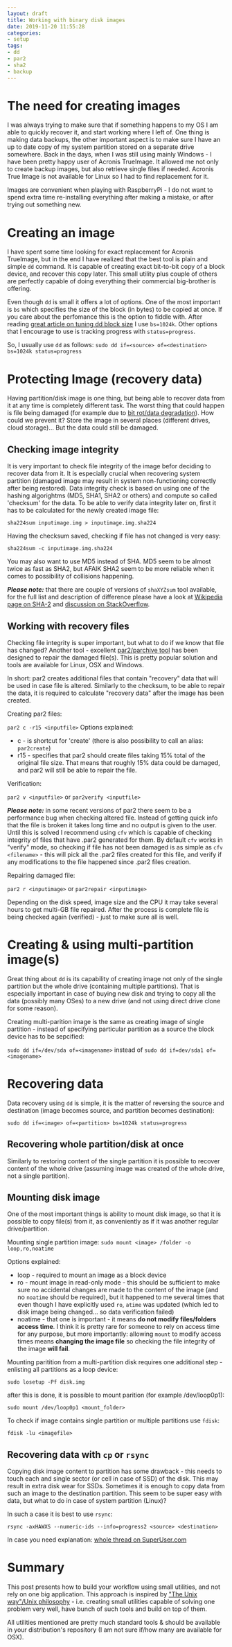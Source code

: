 ```yaml
---
layout: draft
title: Working with binary disk images
date: 2019-11-20 11:55:28
categories:
- setup
tags:
- dd
- par2
- sha2
- backup
---
```


# The need for creating images

I was always trying to make sure that if something happens to my OS I am able to quickly recover it, and start working where I left of. One thing is making data backups, the other important aspect is to make sure I have an up to date copy of my system partition stored on a separate drive somewhere.
Back in the days, when I was still using mainly Windows - I have been pretty happy user of Acronis TrueImage. It allowed me not only to create backup images, but also retrieve single files if needed. Acronis True Image is not available for Linux so I had to find replacement for it.

Images are convenient when playing with RaspberryPi - I do not want to spend extra time re-installing everything after making a mistake, or after trying out something new.

# Creating an image

I have spent some time looking for exact replacement for Acronis TrueImage, but in the end I have realized that the best tool is plain and simple `dd` command. It is capable of creating exact bit-to-bit copy of a block device, and recover this copy later. This small utility plus couple of others are perfectly capable of doing everything their commercial big-brother is offering.

Even though `dd` is small it offers a lot of options. One of the most important is `bs` which specifies the size of the block (in bytes) to be copied at once. If you care about the perfomance this is the option to fiddle with. After reading [great article on tuning dd block size](http://blog.tdg5.com/tuning-dd-block-size/) I use `bs=1024k`. Other options that I encourage to use is tracking progress with `status=progress`.

So, I usually use `dd` as follows: `sudo dd if=<source> of=<destination> bs=1024k status=progress`

# Protecting Image (recovery data)

Having partition/disk image is one thing, but being able to recover data from it at any time is completely different task. The worst thing that could happen is file being damaged (for example due to [bit rot/data degradation](https://en.wikipedia.org/wiki/Data_degradation)). How could we prevent it? Store the image in several places (different drives, cloud storage)... But the data could still be damaged.

## Checking image integrity

It is very important to check file integrity of the image befor deciding to recover data from it. It is especially crucial when recovering system partition (damaged image may result in system non-functioning correctly after being restored). Data integrity check is based on using one of the hashing algorightms (MD5, SHA1, SHA2 or others) and compute so called 'checksum' for the data. To be able to verify data integrity later on, first it has to be calculated for the newly created image file: 

`sha224sum inputimage.img > inputimage.img.sha224`

Having the checksum saved, checking if file has not changed is very easy:

`sha224sum -c inputimage.img.sha224`

You may also want to use MD5 instead of SHA. MD5 seem to be almost twice as fast as SHA2, but AFAIK SHA2 seem to be more reliable when it comes to possibility of collisions happening.

***Please note:*** that there are couple of versions of `shaXYZsum` tool available, for the full list and description of difference please have a look at [Wikipedia page on SHA-2](https://en.wikipedia.org/wiki/SHA-2a) and [discussion on StackOverflow](https://stackoverflow.com/questions/10061532/why-chose-sha512-over-sha384).

## Working with recovery files 

Checking file integrity is super important, but what to do if we know that file has changed? Another tool - excellent [par2/parchive tool](https://en.wikipedia.org/wiki/Parchive) has been designed to repair the damaged file(s). This is pretty popular solution and tools are available for Linux, OSX and Windows.

In short: par2 creates additional files that contain "recovery" data that will be used in case file is altered. Similarly to the checksum, to be able to repair the data, it is required to calculate "recovery data" after the image has been created.

Creating par2 files:

`par2 c -r15 <inputfile>` 
Options explained:
- c - is shortcut for 'create' (there is also possibility to call an alias: `par2create`)
- r15 - specifies that par2 should create files taking 15% total of the original file size. That means that roughly 15% data could be damaged, and par2 will still be able to repair the file.

Verification:

`par2 v <inputfile>` or `par2verify <inputfile>`

***Please note:*** in some recent versions of par2 there seem to be a performance bug when checking altered file. Instead of getting quick info that the file is broken it takes long time and no output is given to the user. Until this is solved I recommend using `cfv` which is capable of checking integrity of files that have .par2 generated for them. By default `cfv` works in "verify" mode, so checking if file has not been damaged is as simple as `cfv <filename>` - this will pick all the .par2 files created for this file, and verify if any modifications to the file happened since .par2 files creation.


Repairing damaged file:

`par2 r <inputimage>` or `par2repair <inputimage>`

Depending on the disk speed, image size and the CPU it may take several hours to get multi-GB file repaired. After the process is complete file is being checked again (verified) - just to make sure all is well.

# Creating & using multi-partition image(s)

Great thing about `dd` is its capability of creating image not only of the single partition but the whole drive (containing multiple partitions). That is especially important in case of buying new disk and trying to copy all the data (possibly many OSes) to a new drive (and not using direct drive clone for some reason).

Creating multi-parition image is the same as creating image of single partition - instead of specifying particular partition as a source the block device has to be sepcified: 

`sudo dd if=/dev/sda of=<imagename>` instead of `sudo dd if=dev/sda1 of=<imagename>`

# Recovering data

Data recovery using `dd` is simple, it is the matter of reversing the source and destination (image becomes source, and partition becomes destination):

`sudo dd if=<image> of=<partition> bs=1024k status=progress`

## Recovering whole partition/disk at once

Similarly to restoring content of the single partition it is possible to recover content of the whole drive (assuming image was created of the whole drive, not a single partition). 

## Mounting disk image

One of the most important things is ability to mount disk image, so that it is possible to copy file(s) from it, as conveniently as if it was another regular drive/partition.

Mounting single partition image: `sudo mount <image> /folder -o loop,ro,noatime`

Options explained:
- loop - required to mount an image as a block device
- ro - mount image in read-only mode - this should be sufficient to make sure no accidental changes are made to the content of the image (and no `noatime` should be required), but it happened to me several times that even though I have explicitly used `ro`, `atime` was updated (which led to disk image being changed... so data verification failed)
- noatime - that one is important - it means **do not modify files/folders access time**. I think it is pretty rare for someone to rely on access time for any purpose,  but more importantly: allowing `mount` to modify access times means **changing the image file** so checking the file integrity of the image **will fail**.

Mounting paritition from a multi-partition disk requires one additional step - enlisting all partitions as a loop device:

`sudo losetup -Pf disk.img`

after this is done, it is possible to mount parition (for example /dev/loop0p1):

`sudo mount /dev/loop0p1 <mount_folder>`

To check if image contains single partition or multiple partitions use `fdisk`:

`fdisk -lu <imagefile>`

## Recovering data with `cp` or `rsync`

Copying disk image content to partition has some drawback - this needs to touch each and single sector (or cell in case of SSD) of the disk. This may result in extra disk wear for SSDs. Sometimes it is enough to copy data from such an image to the destination partition. This seem to be super easy with data, but what to do in case of system partition (Linux)?

In such a case it is best to use `rsync`:

`rsync -axHAWXS --numeric-ids --info=progress2 <source> <destination>` 

In case you need explanation: [whole thread on SuperUser.com](https://superuser.com/questions/307541/copy-entire-file-system-hierarchy-from-one-drive-to-another)

# Summary

This post presents how to build your workflow using small utilities, and not rely on one big application. This approach is inspired by ["The Unix way"/Unix philosophy](https://en.wikipedia.org/wiki/Unix_philosophy) - i.e. creating small utilities capable of solving one problem very well, have bunch of such tools and build on top of them.

All utilities mentioned are pretty much standard tools & should be available in your distribution's repository (I am not sure if/how many are available for OSX).
